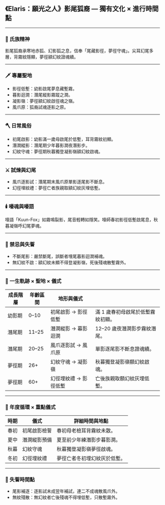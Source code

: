 
## 《Elaris：願光之人》影尾狐裔 — 獨有文化 × 進行時間點

---

### 📜 氏族精神

影尾狐裔承寒地赤狐、幻影狐之息，信奉「尾藏影徑，夢徑守魂」。尖耳幻尾多層，背霧紋隱顯，夢徑額幻紋證魂續。

---

### 🗡️ 專屬聖地

- 影徑低塹：幼影啟尾夢息藏塹霧。
- 暮影迴澗：潛尾縱影霧蹤之澗。
- 凝影嶺：夢徑額幻紋啟徑魂之嶺。
- 風爪原：狐裔試魂逐影之原。

---

### 🪓 日常風俗

- 初尾啟影：幼影滿一歲母啟尾於低塹，耳背霧紋初顯。
- 潛澗縱影：潛尾期少年暮影澗夜潛影步。
- 幻紋守魂：夢徑期秋暮獨登凝影嶺額幻紋啟魂。

---

### ⚔️ 試煉與幻尾

- 風爪逐影試：潛尾期末風爪原單影逐尾影不斷息。
- 幻徑埋紋禮：夢徑亡者族親取額幻紋灰埋低塹。

---

### 🕯️ 嚎魂與嚎語

嚎語「Kuun-Fox」如霧鳴裂影，尾音輕轉如隱笑。嚎師春初影徑低塹啟尾息，秋暮凝嶺呼幻尾夢魂。

---

### 🚫 禁忌與失誓

- 不斷尾影：嚴禁斷尾，誤斷者埋尾暮影迴澗補魂。
- 無幻紋不啟：額幻紋未顯不得登凝影嶺，死後殘魂散塹霧外。

---

### 🦊 一生軌跡 × 聖地 × 儀式

| 成長階層 | 年齡區間 | 地形與儀式 | |
|-----------|-----------|--------------|----------------|
| 幼影期 | 0–10 | 初尾啟影 → 影徑低塹 | 滿 1 歲春初母啟尾於低塹霧紋初顯。 |
| 潛尾期 | 11–25 | 潛澗縱影 → 暮影迴澗 | 12–20 歲夜潛澗影步霧紋潛尾。 |
| 潛尾期 | 20–25 | 風爪逐影試 → 風爪原 | 單影逐尾影不斷息證魂續。 |
| 夢徑期 | 26+ | 幻紋守魂 → 凝影嶺 | 秋暮獨登凝影嶺額幻紋啟魂。 |
| 夢徑期 | 60+ | 幻徑埋紋禮 → 影徑低塹 | 亡後族親取額幻紋灰埋低塹。 |

---

### 🦊 年度循環 × 重點儀式

| 時期 | 儀式 | 詳細時間與地點 |
|-------|------|-----------------|
| 春初 | 初尾啟影檢誓 | 春初母老檢耳背霧紋未散。 |
| 夏中 | 潛澗縱影預備 | 夏至前少年練潛影步暮影澗。 |
| 秋暮 | 幻紋守魂 | 秋暮獨登凝影嶺夢徑啟魂。 |
| 冬初 | 幻徑埋紋禮 | 夢徑亡者冬初埋幻紋灰於低塹。 |

---

### 🚫 失誓時間點

- 尾影補逐：逐影試未成翌年補試，連二不成魂散風爪外。
- 無紋殘散：無幻紋者亡後殘魂不得埋低塹，只散塹霧外。

